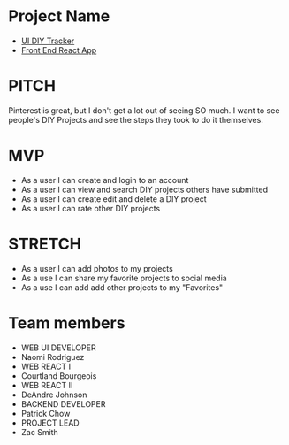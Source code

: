 # Project Name
- [UI DIY Tracker](https://uidiytracker.netlify.com/) 
- [Front End React App](https://diy-tracker-delta.now.sh/login)

# PITCH
Pinterest is great, but I don't get a lot out of seeing SO much. I want to see people's DIY Projects and see the steps they took to do it themselves.
# MVP
- As a user I can create and login to an account
- As a user I can view and search DIY projects others have submitted
- As a user I can create edit and delete a DIY project
- As a user I can rate other DIY projects
# STRETCH
- As a user I can add photos to my projects
- As  a use I can share my favorite projects to social media
- As a use I can add add other projects to my "Favorites"
# Team members
- WEB UI DEVELOPER
- Naomi Rodriguez
- WEB REACT I
- Courtland Bourgeois
- WEB REACT II
- DeAndre Johnson
- BACKEND DEVELOPER
- Patrick Chow
- PROJECT LEAD
- Zac Smith

